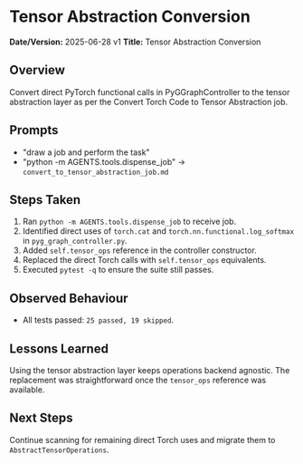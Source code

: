 # Tensor Abstraction Conversion

**Date/Version:** 2025-06-28 v1
**Title:** Tensor Abstraction Conversion

## Overview
Convert direct PyTorch functional calls in PyGGraphController to the tensor abstraction layer as per the Convert Torch Code to Tensor Abstraction job.

## Prompts
- "draw a job and perform the task"
- "python -m AGENTS.tools.dispense_job" -> `convert_to_tensor_abstraction_job.md`

## Steps Taken
1. Ran `python -m AGENTS.tools.dispense_job` to receive job.
2. Identified direct uses of `torch.cat` and `torch.nn.functional.log_softmax` in `pyg_graph_controller.py`.
3. Added `self.tensor_ops` reference in the controller constructor.
4. Replaced the direct Torch calls with `self.tensor_ops` equivalents.
5. Executed `pytest -q` to ensure the suite still passes.

## Observed Behaviour
- All tests passed: `25 passed, 19 skipped`.

## Lessons Learned
Using the tensor abstraction layer keeps operations backend agnostic. The replacement was straightforward once the `tensor_ops` reference was available.

## Next Steps
Continue scanning for remaining direct Torch uses and migrate them to `AbstractTensorOperations`.
